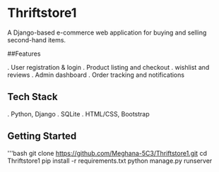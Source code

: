# Thriftstore1

A Django-based e-commerce web application for buying and selling second-hand items.


##Features

   . User registration & login
   . Product listing and checkout
   . wishlist and reviews
   . Admin dashboard
   . Order tracking and notifications



## Tech Stack
   
   . Python, Django
   . SQLite
   . HTML/CSS, Bootstrap

## Getting Started


'''bash
git clone https://github.com/Meghana-5C3/Thriftstore1.git
cd Thriftstore1
pip install -r requirements.txt
python manage.py runserver

